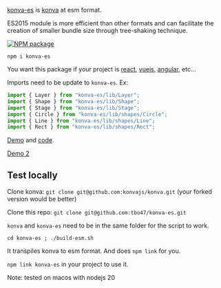 [konva-es](https://github.com/tbo47/konva-es/) is [konva](https://github.com/konvajs/konva) at esm format.

ES2015 module is more efficient than other formats and can facilitate the creation of smaller bundle size through tree-shaking technique.

[![NPM package](https://img.shields.io/npm/dw/konva-es.svg?logo=npm&logoColor=fff&label=NPM+package&color=limegreen)](https://www.npmjs.com/package/konva-es)

`npm i konva-es`

You want this package if your project is [react](https://react.dev/), [vuejs](https://vuejs.org/), [angular](https://angular.dev/), etc...

Imports need to be update to `konva-es`. Ex:

```javascript
import { Layer } from "konva-es/lib/Layer";
import { Shape } from "konva-es/lib/Shape";
import { Stage } from "konva-es/lib/Stage";
import { Circle } from "konva-es/lib/shapes/Circle";
import { Line } from "konva-es/lib/shapes/Line";
import { Rect } from "konva-es/lib/shapes/Rect";
```

[Demo](https://tbo47.github.io/konva-esm_example1/) and [code](https://github.com/tbo47/tbo47.github.io/blob/main/konva-esm_example1/index.js).

[Demo 2](https://jsfiddle.net/zd4u7wy6/)

## Test locally

Clone konva: `git clone git@github.com:konvajs/konva.git` (your forked version would be better)

Clone this repo: `git clone git@github.com:tbo47/konva-es.git`

`konva` and `konva-es` need to be in the same folder for the script to work.

`cd konva-es ; ./build-esm.sh`

It transpiles konva to esm format. And does `npm link` for you.

`npm link konva-es` in your project to use it.

Note: tested on macos with nodejs 20
